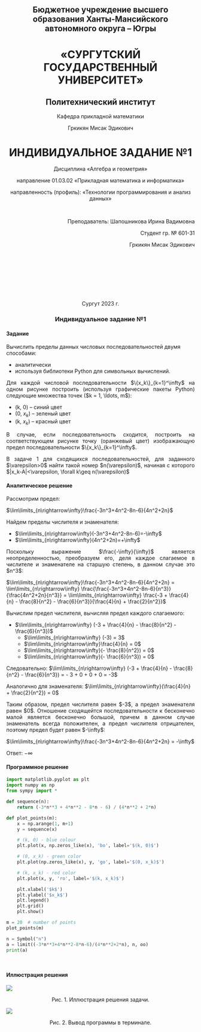 
<h2 style="text-align: center;">Бюджетное учреждение высшего образования Ханты-Мансийского автономного округа – Югры</h2>  

<h1 style="text-align: center;">«СУРГУТСКИЙ ГОСУДАРСТВЕННЫЙ УНИВЕРСИТЕТ»</h1>

<h2 style="text-align: center;">Политехнический институт</h2>

<p style="text-align: center;">Кафедра прикладной математики</p>

<p style="text-align: center;">Гркикян Мисак Эдикович</p>

<h1 style="text-align: center;">ИНДИВИДУАЛЬНОЕ ЗАДАНИЕ №1</h1>

<p style="text-align: center;">Дисциплина «Алгебра и геометрия»</p>

<p style="text-align: center;">направление 01.03.02 «Прикладная математика и информатика»</p>

<p style="text-align: center;">направленность (профиль): «Технологии программирования и анализ данных»</p>

<pre>

</pre>

<p style="text-align: right;">Преподаватель: Шапошникова Ирина Вадимовна </p>

<p style="text-align: right;">Студент гр. № 601-31</p>

<p style="text-align: right;">Гркикян Мисак Эдикович</p>

<pre>







</pre>

<p style="text-align: center;">Сургут 2023 г.</p>

<h3 style="text-align: center;">Индивидуальное задание №1</h3>

#### Задание

Вычислить пределы данных числовых последовательностей двумя способами: 

- аналитически 
- используя библиотеки Python для символьных вычислений. 

<p style="text-align: justify;">Для каждой числовой последовательности $\{x_k\}_{k=1}^\infty$ на одном рисунке построить (используя графические пакеты Python) следующие множества точек ($k = 1, \ldots, m$):</p>

- (k, 0) – синий цвет
- (0, $x_k$) – зеленый цвет
- (k, $x_k$) – красный цвет

<p style="text-align: justify;">В случае, если последовательность сходится, построить на соответствующем рисунке точку (оранжевый цвет) изображающую предел последовательности $\{x_k\}_{k=1}^\infty$.</p> 

<p style="text-align: justify;">В задаче 1 для сходящихся последовательностей, для заданного $\varepsilon>0$ найти такой номер $n(\varepsilon)$, начиная с которого $|x_k-A|<\varepsilon, \forall k\geq n(\varepsilon)$ </p>

#### Аналитическое решение

Рассмотрим предел: 

$\lim\limits_{n\rightarrow\infty}\frac{-3n^3+4n^2-8n-6}{4n^2+2n}$

Найдем пределы числителя и знаменателя: 

  - $\lim\limits_{n\rightarrow\infty}(-3n^3+4n^2-8n-6)=-\infty$
  - $\lim\limits_{n\rightarrow\infty}(4n^2+2n)=+\infty$

<p style="text-align: justify;">Поскольку выражение $\frac{-\infty}{\infty}$ является неопределенностью, преобразуем его, деля каждое слагаемое в числителе и знаменателе на старшую степень, в данном случае это $n^3$:</p>

$\lim\limits_{n\rightarrow\infty}\frac{-3n^3+4n^2-8n-6}{4n^2+2n} = \lim\limits_{n\rightarrow\infty} \frac{\frac{-3n^3+4n^2-8n-6}{n^3}}{\frac{4n^2+2n}{n^3}} = \lim\limits_{n\rightarrow\infty} \frac{-3 + \frac{4}{n} - \frac{8}{n^2} - \frac{6}{n^3}}{\frac{4}{n} + \frac{2}{n^2}}$

Вычислим предел числителя, вычисляя предел каждого слагаемого:

- $\lim\limits_{n\rightarrow\infty} (-3 + \frac{4}{n} - \frac{8}{n^2} - \frac{6}{n^3})$
   - $\lim\limits_{n\rightarrow\infty} (-3) = 3$
   - $\lim\limits_{n\rightarrow\infty}\frac{4}{n} = 0$
   - $\lim\limits_{n\rightarrow\infty}(- \frac{8}{n^2}) = 0$
   - $\lim\limits_{n\rightarrow\infty}(- \frac{6}{n^3}) = 0$

Следовательно:
$\lim\limits_{n\rightarrow\infty} (-3 + \frac{4}{n} - \frac{8}{n^2} - \frac{6}{n^3}) = - 3 + 0 + 0 + 0 = -3$

Аналогично для знаменателя:
$\lim\limits_{n\rightarrow\infty}(\frac{4}{n} + \frac{2}{n^2}) = 0$

<p style="text-align: justify;">Таким образом, предел числителя равен $-3$, а предел знаменателя равен $0$. Отношение сходящейтся последовательности к бесконечно малой является бесконечно большой, причем в данном случае знаменатель всегда положителен, а предел числителя отрицателен, поэтому предел будет равен $-\infty$: </p>

$\lim\limits_{n\rightarrow\infty}\frac{-3n^3+4n^2-8n-6}{4n^2+2n} = -\infty$

Ответ: $-\infty$

#### Программное решение

<p></p>

```python
import matplotlib.pyplot as plt
import numpy as np
from sympy import *

def sequence(n):
    return (-3*n**3 + 4*n**2 - 8*n - 6) / (4*n**2 + 2*n)

def plot_points(m):
    x = np.arange(1, m+1)
    y = sequence(x)

    # (k, 0) - blue colour
    plt.plot(x, np.zeros_like(x), 'bo', label='$(k, 0)$')

    # (0, x_k) - green color
    plt.plot(np.zeros_like(x), y, 'go', label='$(0, x_k)$')

    # (k, x_k) - red color
    plt.plot(x, y, 'ro', label='$(k, x_k)$')

    plt.xlabel('$k$')
    plt.ylabel('$x_k$')
    plt.legend()
    plt.grid()
    plt.show()

m = 20  # number of points
plot_points(m)

n = Symbol("n")  
a = limit((-3*n**3+4*n**2-8*n-6)/(4*n**2+2*n), n, oo)  
print(a) 
```
<pre>

</pre>

#### Иллюстрация решения

![](image_1.png)
<p style="text-align: center;">Рис. 1. Иллюстрация решения задачи.</p>

![](image_2.png)
<p style="text-align: center;">Рис. 2. Вывод программы в терминале.</p>
